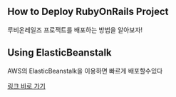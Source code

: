 ## How to Deploy RubyOnRails Project
루비온레일즈 프로잭트를 배포하는 방법을 알아보자! 

##  Using ElasticBeanstalk 

AWS의 ElasticBeanstalk을 이용하면 빠르게 배포할수있다

[링크 바로 가기](https://github.com/limdongjin/TIL/tree/master/rails/deploy/using_elasticbeanstalk.md)
